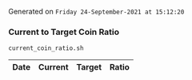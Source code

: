 Generated on `Friday 24-September-2021 at 15:12:20`

### Current to Target Coin Ratio
`current_coin_ratio.sh`

Date|Current|Target|Ratio
---|---|---|---
